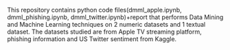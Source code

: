 This repository contains python code files(dmml_apple.ipynb, dmml_phishing.ipynb, dmml_twitter.ipynb)+report that performs Data Mining and Machine Learning techniques on 2 numeric datasets and 1 textual dataset. The datasets studied are from Apple TV streaming platform, phishing information and US Twitter sentiment from Kaggle. 
